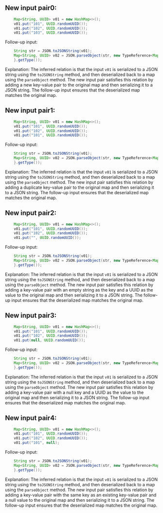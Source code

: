 ## New input pair0:
```java
    Map<String, UUID> v01 = new HashMap<>();
    v01.put("101", UUID.randomUUID());
    v01.put("102", UUID.randomUUID());
    v01.put("103", UUID.randomUUID());
```
Follow-up input:
```java
    String str = JSON.toJSONString(v01);
    Map<String, UUID> v02 = JSON.parseObject(str, new TypeReference<Map<String, UUID>>() {
    }.getType());
```
Explanation: The inferred relation is that the input `v01` is serialized to a JSON string using the `toJSONString` method, and then deserialized back to a map using the `parseObject` method. The new input pair satisfies this relation by adding a new key-value pair to the original map and then serializing it to a JSON string. The follow-up input ensures that the deserialized map matches the original map.

## New input pair1:
```java
    Map<String, UUID> v01 = new HashMap<>();
    v01.put("101", UUID.randomUUID());
    v01.put("102", UUID.randomUUID());
    v01.put("101", UUID.randomUUID());
```
Follow-up input:
```java
    String str = JSON.toJSONString(v01);
    Map<String, UUID> v02 = JSON.parseObject(str, new TypeReference<Map<String, UUID>>() {
    }.getType());
```
Explanation: The inferred relation is that the input `v01` is serialized to a JSON string using the `toJSONString` method, and then deserialized back to a map using the `parseObject` method. The new input pair satisfies this relation by adding a duplicate key-value pair to the original map and then serializing it to a JSON string. The follow-up input ensures that the deserialized map matches the original map.

## New input pair2:
```java
    Map<String, UUID> v01 = new HashMap<>();
    v01.put("101", UUID.randomUUID());
    v01.put("102", UUID.randomUUID());
    v01.put("", UUID.randomUUID());
```
Follow-up input:
```java
    String str = JSON.toJSONString(v01);
    Map<String, UUID> v02 = JSON.parseObject(str, new TypeReference<Map<String, UUID>>() {
    }.getType());
```
Explanation: The inferred relation is that the input `v01` is serialized to a JSON string using the `toJSONString` method, and then deserialized back to a map using the `parseObject` method. The new input pair satisfies this relation by adding a key-value pair with an empty string as the key and a UUID as the value to the original map and then serializing it to a JSON string. The follow-up input ensures that the deserialized map matches the original map.

## New input pair3:
```java
    Map<String, UUID> v01 = new HashMap<>();
    v01.put("101", UUID.randomUUID());
    v01.put("102", UUID.randomUUID());
    v01.put(null, UUID.randomUUID());
```
Follow-up input:
```java
    String str = JSON.toJSONString(v01);
    Map<String, UUID> v02 = JSON.parseObject(str, new TypeReference<Map<String, UUID>>() {
    }.getType());
```
Explanation: The inferred relation is that the input `v01` is serialized to a JSON string using the `toJSONString` method, and then deserialized back to a map using the `parseObject` method. The new input pair satisfies this relation by adding a key-value pair with a null key and a UUID as the value to the original map and then serializing it to a JSON string. The follow-up input ensures that the deserialized map matches the original map.

## New input pair4:
```java
    Map<String, UUID> v01 = new HashMap<>();
    v01.put("101", UUID.randomUUID());
    v01.put("102", UUID.randomUUID());
    v01.put("101", null);
```
Follow-up input:
```java
    String str = JSON.toJSONString(v01);
    Map<String, UUID> v02 = JSON.parseObject(str, new TypeReference<Map<String, UUID>>() {
    }.getType());
```
Explanation: The inferred relation is that the input `v01` is serialized to a JSON string using the `toJSONString` method, and then deserialized back to a map using the `parseObject` method. The new input pair satisfies this relation by adding a key-value pair with the same key as an existing key-value pair and a null value to the original map and then serializing it to a JSON string. The follow-up input ensures that the deserialized map matches the original map.
